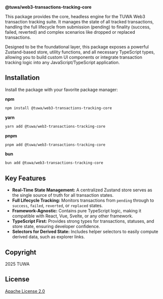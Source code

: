 **@tuwa/web3-transactions-tracking-core**

This package provides the core, headless engine for the TUWA Web3 transaction tracking suite. It manages the state of all tracked transactions, handling the full lifecycle from submission (pending) to finality (success, failed, reverted) and complex scenarios like dropped or replaced transactions.

Designed to be the foundational layer, this package exposes a powerful Zustand-based store, utility functions, and all necessary TypeScript types, allowing you to build custom UI components or integrate transaction tracking logic into any JavaScript/TypeScript application.

## Installation

Install the package with your favorite package manager:

**npm**

```bash
npm install @tuwa/web3-transactions-tracking-core
```

**yarn**

```bash
yarn add @tuwa/web3-transactions-tracking-core
```

**pnpm**

```bash
pnpm add @tuwa/web3-transactions-tracking-core
```

**bun**

```bash
bun add @tuwa/web3-transactions-tracking-core
```

## Key Features

* **Real-Time State Management:** A centralized Zustand store serves as the single source of truth for all transaction states.
* **Full Lifecycle Tracking:** Monitors transactions from `pending` through to `success`, `failed`, `reverted`, or `replaced` states.
* **Framework-Agnostic:** Contains pure TypeScript logic, making it compatible with React, Vue, Svelte, or any other framework.
* **TypeScript First:** Provides strong types for transactions, statuses, and store state, ensuring developer confidence.
* **Selectors for Derived State:** Includes helper selectors to easily compute derived data, such as explorer links.

## Copyright

2025 TUWA

## License

[Apache License 2.0](./LICENSE)